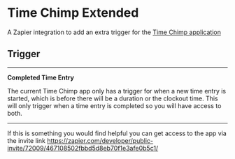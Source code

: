 # Time Chimp Extended
A Zapier integration to add an extra trigger for the [Time Chimp application](https://www.timechimp.com/ )

## Trigger
___
**Completed Time Entry**

The current Time Chimp app only has a trigger for when a new time entry is started, which is before there will be  a duration or the clockout time. This will only trigger when a time entry is completed so you will have access to both.

___

If this is something you would find helpful you can get access to the app via the invite link 
https://zapier.com/developer/public-invite/72009/467108502fbbd5d8eb70f1e3afe0b5c1/